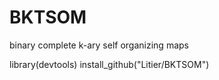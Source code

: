 # BKTSOM
binary complete k-ary self organizing maps


library(devtools)
install_github("Litier/BKTSOM")
